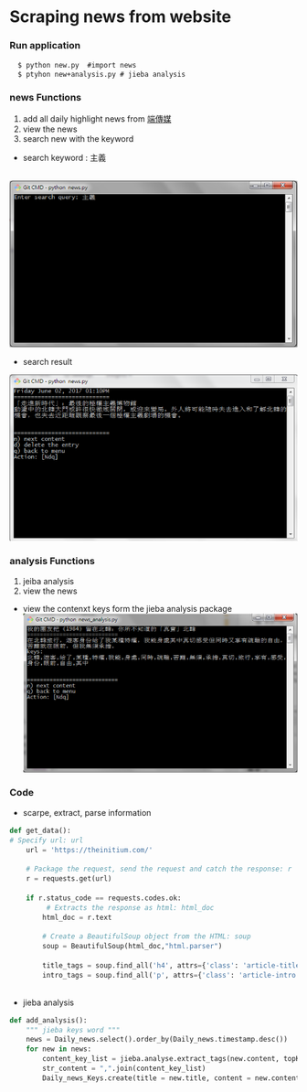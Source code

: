 # Scraping news from website
### Run application
```
  $ python new.py  #import news
  $ ptyhon new+analysis.py # jieba analysis
```
### news Functions
1. add all daily highlight news from [端傳媒](https://theinitium.com/)
2. view the news 
3. search new with the keyword
  * search keyword : 主義
  
  ![Image of search](https://github.com/a93701011/Scraping/blob/master/pic/sr_kword.PNG)
  * search result
  
  ![Image of search](https://github.com/a93701011/Scraping/blob/master/pic/search.PNG)
### analysis Functions
1. jeiba analysis
2. view the news
  * view the contenxt keys form the jieba analysis package
  ![Image of analysis](https://github.com/a93701011/Scraping/blob/master/pic/keys_word.PNG)
  
### Code
* scarpe, extract, parse information
```python
def get_data():
# Specify url: url
    url = 'https://theinitium.com/'
    
    # Package the request, send the request and catch the response: r
    r = requests.get(url)

    if r.status_code == requests.codes.ok:
         # Extracts the response as html: html_doc
        html_doc = r.text
        
        # Create a BeautifulSoup object from the HTML: soup
        soup = BeautifulSoup(html_doc,"html.parser")
        
        title_tags = soup.find_all('h4', attrs={'class': 'article-title'})
        intro_tags = soup.find_all('p', attrs={'class': 'article-intro'})
        
```
* jieba analysis
```python
def add_analysis():
    """ jieba keys word """ 
    news = Daily_news.select().order_by(Daily_news.timestamp.desc())
    for new in news:
        content_key_list = jieba.analyse.extract_tags(new.content, topK=20, withWeight=False, allowPOS=())
        str_content = ",".join(content_key_list)
        Daily_news_Keys.create(title = new.title, content = new.content, keys =  str_content )

```
